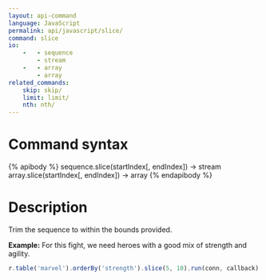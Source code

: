 ```yaml
---
layout: api-command
language: JavaScript
permalink: api/javascript/slice/
command: slice
io:
    -   - sequence
        - stream
    -   - array
        - array
related_commands:
    skip: skip/
    limit: limit/
    nth: nth/
---
```


# Command syntax #

{% apibody %}
sequence.slice(startIndex[, endIndex]) &rarr; stream
array.slice(startIndex[, endIndex]) &rarr; array
{% endapibody %}

# Description #

Trim the sequence to within the bounds provided.

__Example:__ For this fight, we need heroes with a good mix of strength and agility.

```js
r.table('marvel').orderBy('strength').slice(5, 10).run(conn, callback)
```
